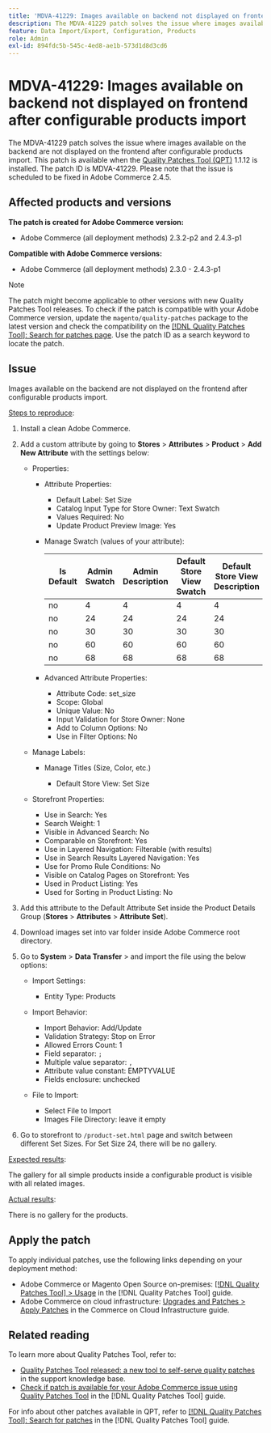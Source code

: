 ```yaml
---
title: 'MDVA-41229: Images available on backend not displayed on frontend after configurable products import'
description: The MDVA-41229 patch solves the issue where images available on the backend are not displayed on the frontend after configurable products import. This patch is available when the [Quality Patches Tool (QPT)](https://experienceleague.adobe.com/en/docs/commerce-operations/tools/quality-patches-tool/quality-patches-tool-to-self-serve-quality-patches) 1.1.12 is installed. The patch ID is MDVA-41229. Please note that the issue is scheduled to be fixed in Adobe Commerce 2.4.5.
feature: Data Import/Export, Configuration, Products
role: Admin
exl-id: 894fdc5b-545c-4ed8-ae1b-573d1d8d3cd6
---
```

# MDVA-41229: Images available on backend not displayed on frontend after configurable products import

The MDVA-41229 patch solves the issue where images available on the backend are not displayed on the frontend after configurable products import. This patch is available when the [Quality Patches Tool (QPT)](https://experienceleague.adobe.com/en/docs/commerce-operations/tools/quality-patches-tool/quality-patches-tool-to-self-serve-quality-patches) 1.1.12 is installed. The patch ID is MDVA-41229. Please note that the issue is scheduled to be fixed in Adobe Commerce 2.4.5.

## Affected products and versions

**The patch is created for Adobe Commerce version:**

* Adobe Commerce (all deployment methods) 2.3.2-p2 and 2.4.3-p1

**Compatible with Adobe Commerce versions:**

* Adobe Commerce (all deployment methods) 2.3.0 - 2.4.3-p1

>[!NOTE]
>
>The patch might become applicable to other versions with new Quality Patches Tool releases. To check if the patch is compatible with your Adobe Commerce version, update the `magento/quality-patches` package to the latest version and check the compatibility on the [[!DNL Quality Patches Tool]: Search for patches page](https://experienceleague.adobe.com/en/docs/commerce-operations/tools/quality-patches-tool/quality-patches-tool-to-self-serve-quality-patches). Use the patch ID as a search keyword to locate the patch.

## Issue

Images available on the backend are not displayed on the frontend after configurable products import.

<u>Steps to reproduce</u>:

1. Install a clean Adobe Commerce.
1. Add a custom attribute by going to **Stores** > **Attributes** > **Product** > **Add New Attribute** with the settings below:

    * Properties:
        * Attribute Properties:

          * Default Label: Set Size
          * Catalog Input Type for Store Owner: Text Swatch
          * Values Required: No
          * Update Product Preview Image: Yes
        
        * Manage Swatch (values of your attribute):

           | Is Default | Admin Swatch | Admin Description | Default Store View Swatch | Default Store View Description |
           |---|---|---|---|---|
           | no | 4 | 4 | 4 | 4 |
           | no | 24 | 24 | 24 | 24 |
           | no | 30 | 30 | 30 | 30 |
           | no | 60 | 60 | 60 | 60 |
           | no | 68 | 68 | 68 | 68 |

        * Advanced Attribute Properties:

            * Attribute Code: set_size
            * Scope: Global
            * Unique Value: No
            * Input Validation for Store Owner: None
            * Add to Column Options: No
            * Use in Filter Options: No

    * Manage Labels:

        * Manage Titles (Size, Color, etc.)

            * Default Store View: Set Size

    * Storefront Properties:

        * Use in Search: Yes
        * Search Weight: 1
        * Visible in Advanced Search: No
        * Comparable on Storefront: Yes
        * Use in Layered Navigation: Filterable (with results)
        * Use in Search Results Layered Navigation: Yes
        * Use for Promo Rule Conditions: No
        * Visible on Catalog Pages on Storefront: Yes
        * Used in Product Listing: Yes
        * Used for Sorting in Product Listing: No

1. Add this attribute to the Default Attribute Set inside the Product Details Group (**Stores** > **Attributes** > **Attribute Set**).
1. Download images set into var folder inside Adobe Commerce root directory.
1. Go to **System** > **Data Transfer** > and import the file using the below options:

    * Import Settings:

        * Entity Type: Products

    * Import Behavior:

        * Import Behavior: Add/Update
        * Validation Strategy: Stop on Error
        * Allowed Errors Count: 1
        * Field separator: `;`
        * Multiple value separator: `,`
        * Attribute value constant: EMPTYVALUE
        * Fields enclosure: unchecked

    * File to Import:

        * Select File to Import
        * Images File Directory: leave it empty

1. Go to storefront to `/product-set.html` page and switch between different Set Sizes. For Set Size 24, there will be no gallery.

<u>Expected results</u>:

The gallery for all simple products inside a configurable product is visible with all related images.

<u>Actual results</u>:

There is no gallery for the products.

## Apply the patch

To apply individual patches, use the following links depending on your deployment method:

* Adobe Commerce or Magento Open Source on-premises: [[!DNL Quality Patches Tool] > Usage](/help/tools/quality-patches-tool/usage.md) in the [!DNL Quality Patches Tool] guide.
* Adobe Commerce on cloud infrastructure: [Upgrades and Patches > Apply Patches](https://experienceleague.adobe.com/docs/commerce-cloud-service/user-guide/develop/upgrade/apply-patches.html) in the Commerce on Cloud Infrastructure guide.

## Related reading

To learn more about Quality Patches Tool, refer to:

* [Quality Patches Tool released: a new tool to self-serve quality patches](https://experienceleague.adobe.com/en/docs/commerce-operations/tools/quality-patches-tool/quality-patches-tool-to-self-serve-quality-patches) in the support knowledge base.
* [Check if patch is available for your Adobe Commerce issue using Quality Patches Tool](/help/tools/quality-patches-tool/patches-available-in-qpt/check-patch-for-magento-issue-with-magento-quality-patches.md) in the [!DNL Quality Patches Tool] guide.

For info about other patches available in QPT, refer to [[!DNL Quality Patches Tool]: Search for patches](https://experienceleague.adobe.com/tools/commerce-quality-patches/index.html) in the [!DNL Quality Patches Tool] guide.
